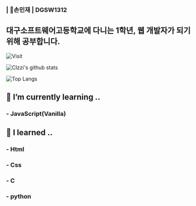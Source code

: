 ### | 💜손민재 | DGSW1312 
## 대구소프트웨어고등학교에 다니는 1학년, 웹 개발자가 되기위해 공부합니다.

<!--
**Clzzi/Clzzi** is a ✨ _special_ ✨ repository because its `README.md` (this file) appears on your GitHub profile.
- 🔭 I’m currently working on ...
- 🌱 I’m currently learning ...
- 👯 I’m looking to collaborate on ...
- 🤔 I’m looking for help with ...
- 💬 Ask me about ...
- 📫 How to reach me: ...
- 😄 Pronouns: ...
- ⚡ Fun fact: ...
-->
![Visit](https://hits.seeyoufarm.com/api/count/incr/badge.svg?url=https%3A%2F%2Fgithub.com%2FClzzi%2Fhit-counter&count_bg=%237B62C3&title_bg=%239D7EDF&icon=electron.svg&icon_color=%23B890DF&title=Visit&edge_flat=false)

![Clzzi's github stats](https://github-readme-stats.vercel.app/api?username=Clzzi&show_icons=true&theme=cobalt)

![Top Langs](https://github-readme-stats.vercel.app/api/top-langs/?username=Clzzi&layout=compact)

## 🌱 I’m currently learning ..
### - JavaScript(Vanilla)

## 🔭 I learned ..
### - Html
### - Css
### - C
### - python
